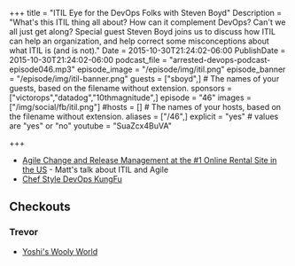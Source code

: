 +++
title = "ITIL Eye for the DevOps Folks with Steven Boyd"
Description = "What's this ITIL thing all about? How can it complement DevOps? Can't we all just get along? Special guest Steven Boyd joins us to discuss how ITIL can help an organization, and help correct some misconceptions about what ITIL is (and is not)."
Date = 2015-10-30T21:24:02-06:00
PublishDate = 2015-10-30T21:24:02-06:00
podcast_file = "arrested-devops-podcast-episode046.mp3"
episode_image = "/episode/img/itil.png"
episode_banner = "/episode/img/itil-banner.png"
guests = ["sboyd",] # The names of your guests, based on the filename without extension.
sponsors = ["victorops","datadog","10thmagnitude",]
episode = "46"
images = ["/img/social/fb/itil.png"]
#hosts = [] # The names of your hosts, based on the filename without extension.
aliases = ["/46",]
explicit = "yes" # values are "yes" or "no"
youtube = "SuaZcx4BuVA"

+++
* [Agile Change and Release Management at the #1 Online Rental Site in the US](http://www.slideshare.net/mattstratton/agile-change-and-release-management-at-the-1-online-rental-site-in-the-us) - Matt's talk about ITIL and Agile
* [Chef Style DevOps KungFu](https://www.youtube.com/watch?v=_DEToXsgrPc)

## Checkouts
### Trevor
* [Yoshi's Wooly World](http://yoshiswoollyworld.nintendo.com/)
